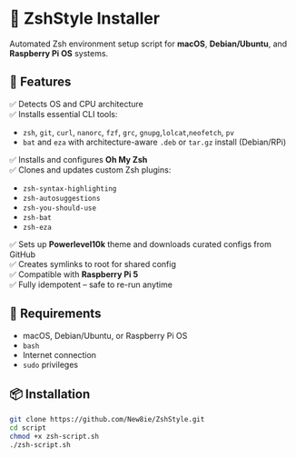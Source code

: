 # 🧰 ZshStyle Installer

Automated Zsh environment setup script for **macOS**, **Debian/Ubuntu**, and **Raspberry Pi OS** systems.

## 🚀 Features

✅ Detects OS and CPU architecture  
✅ Installs essential CLI tools:
- `zsh`, `git`, `curl`, `nanorc`, `fzf`, `grc`, `gnupg`,`lolcat`,`neofetch`, `pv`
- `bat` and `eza` with architecture-aware `.deb` or `tar.gz` install (Debian/RPi)
  
✅ Installs and configures **Oh My Zsh**  
✅ Clones and updates custom Zsh plugins:
- `zsh-syntax-highlighting`
- `zsh-autosuggestions`
- `zsh-you-should-use`
- `zsh-bat`
- `zsh-eza`

✅ Sets up **Powerlevel10k** theme and downloads curated configs from GitHub  
✅ Creates symlinks to root for shared config  
✅ Compatible with **Raspberry Pi 5**  
✅ Fully idempotent – safe to re-run anytime

## 🧰 Requirements

- macOS, Debian/Ubuntu, or Raspberry Pi OS
- `bash`
- Internet connection
- `sudo` privileges

## 📦 Installation

```bash
git clone https://github.com/New8ie/ZshStyle.git
cd script
chmod +x zsh-script.sh
./zsh-script.sh
